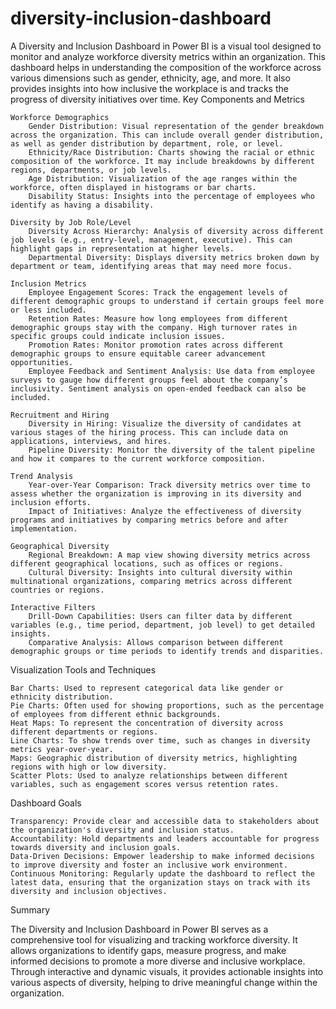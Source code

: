 # diversity-inclusion-dashboard
A Diversity and Inclusion Dashboard in Power BI is a visual tool designed to monitor and analyze workforce diversity metrics within an organization. This dashboard helps in understanding the composition of the workforce across various dimensions such as gender, ethnicity, age, and more. It also provides insights into how inclusive the workplace is and tracks the progress of diversity initiatives over time.
Key Components and Metrics

    Workforce Demographics
        Gender Distribution: Visual representation of the gender breakdown across the organization. This can include overall gender distribution, as well as gender distribution by department, role, or level.
        Ethnicity/Race Distribution: Charts showing the racial or ethnic composition of the workforce. It may include breakdowns by different regions, departments, or job levels.
        Age Distribution: Visualization of the age ranges within the workforce, often displayed in histograms or bar charts.
        Disability Status: Insights into the percentage of employees who identify as having a disability.

    Diversity by Job Role/Level
        Diversity Across Hierarchy: Analysis of diversity across different job levels (e.g., entry-level, management, executive). This can highlight gaps in representation at higher levels.
        Departmental Diversity: Displays diversity metrics broken down by department or team, identifying areas that may need more focus.

    Inclusion Metrics
        Employee Engagement Scores: Track the engagement levels of different demographic groups to understand if certain groups feel more or less included.
        Retention Rates: Measure how long employees from different demographic groups stay with the company. High turnover rates in specific groups could indicate inclusion issues.
        Promotion Rates: Monitor promotion rates across different demographic groups to ensure equitable career advancement opportunities.
        Employee Feedback and Sentiment Analysis: Use data from employee surveys to gauge how different groups feel about the company’s inclusivity. Sentiment analysis on open-ended feedback can also be included.

    Recruitment and Hiring
        Diversity in Hiring: Visualize the diversity of candidates at various stages of the hiring process. This can include data on applications, interviews, and hires.
        Pipeline Diversity: Monitor the diversity of the talent pipeline and how it compares to the current workforce composition.

    Trend Analysis
        Year-over-Year Comparison: Track diversity metrics over time to assess whether the organization is improving in its diversity and inclusion efforts.
        Impact of Initiatives: Analyze the effectiveness of diversity programs and initiatives by comparing metrics before and after implementation.

    Geographical Diversity
        Regional Breakdown: A map view showing diversity metrics across different geographical locations, such as offices or regions.
        Cultural Diversity: Insights into cultural diversity within multinational organizations, comparing metrics across different countries or regions.

    Interactive Filters
        Drill-Down Capabilities: Users can filter data by different variables (e.g., time period, department, job level) to get detailed insights.
        Comparative Analysis: Allows comparison between different demographic groups or time periods to identify trends and disparities.

Visualization Tools and Techniques

    Bar Charts: Used to represent categorical data like gender or ethnicity distribution.
    Pie Charts: Often used for showing proportions, such as the percentage of employees from different ethnic backgrounds.
    Heat Maps: To represent the concentration of diversity across different departments or regions.
    Line Charts: To show trends over time, such as changes in diversity metrics year-over-year.
    Maps: Geographic distribution of diversity metrics, highlighting regions with high or low diversity.
    Scatter Plots: Used to analyze relationships between different variables, such as engagement scores versus retention rates.

Dashboard Goals

    Transparency: Provide clear and accessible data to stakeholders about the organization's diversity and inclusion status.
    Accountability: Hold departments and leaders accountable for progress towards diversity and inclusion goals.
    Data-Driven Decisions: Empower leadership to make informed decisions to improve diversity and foster an inclusive work environment.
    Continuous Monitoring: Regularly update the dashboard to reflect the latest data, ensuring that the organization stays on track with its diversity and inclusion objectives.

Summary

The Diversity and Inclusion Dashboard in Power BI serves as a comprehensive tool for visualizing and tracking workforce diversity. It allows organizations to identify gaps, measure progress, and make informed decisions to promote a more diverse and inclusive workplace. Through interactive and dynamic visuals, it provides actionable insights into various aspects of diversity, helping to drive meaningful change within the organization.
